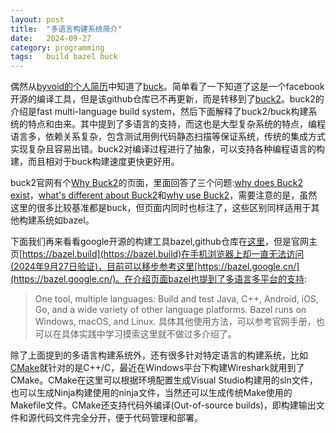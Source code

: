 ```yaml
---
layout: post
title:  "多语言构建系统简介"
date:   2024-09-27
category: programming
tags:   build bazel buck
---
```


偶然从[byvoid的个人简历](https://byvoid.com/en/resume/)中知道了[buck](https://github.com/facebook/buck)。简单看了一下知道了这是一个facebook开源的编译工具，但是该github仓库已不再更新，而是转移到了[buck2](https://github.com/facebook/buck2)。buck2的介绍是fast multi-language build system，然后下面解释了buck2/buck构建系统的特点和由来。其中提到了多语言的支持，而这也是大型复杂系统的特点，编程语言多，依赖关系复杂，包含测试用例代码静态扫描等保证系统，传统的集成方式实现复杂且容易出错。buck2对编译过程进行了抽象，可以支持各种编程语言的构建，而且相对于buck构建速度更快更好用。

buck2官网有个[Why Buck2](https://buck2.build/docs/about/why/)的页面，里面回答了三个问题:[why does Buck2 exist](https://buck2.build/docs/about/why/#why-does-buck2-exist)，[what's different about Buck2](https://buck2.build/docs/about/why/#whats-different-about-buck2)和[why use Buck2](https://buck2.build/docs/about/why/#why-use-buck2)，需要注意的是，虽然这里的很多比较基准都是buck，但页面内同时也标注了，这些区别同样适用于其他构建系统如bazel。

下面我们再来看看google开源的构建工具bazel,github仓库在[这里](https://github.com/bazelbuild/bazel)，但是官网主页[https://bazel.build](https://bazel.build)在手机浏览器上却一直无法访问(2024年9月27日验证)，目前可以移步参考这里[https://bazel.google.cn/](https://bazel.google.cn/)。在介绍页面bazel也提到了多语言多平台的支持:
> One tool, multiple languages: Build and test Java, C++, Android, iOS, Go, and a wide variety of other language platforms. Bazel runs on Windows, macOS, and Linux.
具体其他使用方法，可以参考官网手册，也可以在具体实践中学习摸索这里就不做过多介绍了。

除了上面提到的多语言构建系统外，还有很多针对特定语言的构建系统，比如[CMake](https://cmake.org/)就针对的是C++/C，最近在Windows平台下构建Wireshark就用到了CMake。CMake在这里可以根据环境配置生成Visual Studio构建用的sln文件，也可以生成Ninja构建使用的ninja文件，当然还可以生成传统Make使用的Makefile文件。CMake还支持代码外编译(Out-of-source builds)，即构建输出文件和源代码文件完全分开，便于代码管理和部署。
